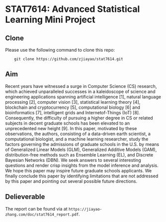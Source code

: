# STAT7614: Advanced Statistical Learning Mini Project

## Clone

Please use the following command to clone this repo:
```
    git clone https://github.com/zjiayao/stat7614.git
```

## Aim
Recent years have witnessed a surge in Computer Science (CS) research, which
achieved unparalleled successes in a kaleidoscope of science and engineering
applications spanning artificial intelligence [1], natural language processing [2],
computer vision [3], statistical learning theory [4], blockchain and cryptocurrency
[5], computational biology [6] and bioinformatics [7], intelligent grids and Internetof-Things
(IoT) [8]. Consequently, the difficulty of pursuing a higher degree in
CS or related subjects in decent graduate schools has been elevated to an unprecedented
new height [9]. In this paper, motivated by these observations, the authors,
consisting of a data-driven earth scientist, a computational biologist, and a machine
learning researcher, study the factors governing the admissions of graduate schools
in the U.S. by means of Generalized Linear Models (GLM), Generalized Additive
Models (GAM), distribution-free methods such as Ensemble Learning (EL),
and Discrete Bayesian Networks (DBN). We seek answers to several interesting
questions and render crisp insights from the model inference and analysis. We hope
this paper may inspire future graduate schools applicants. We finally conclude this
paper by identifying limitations that are not addressed by this paper and pointing
out several possible future directions.

## Delieverable

The report can be found via at `https://jiayao-zhang.com/doc/stat7614_report.pdf`.
